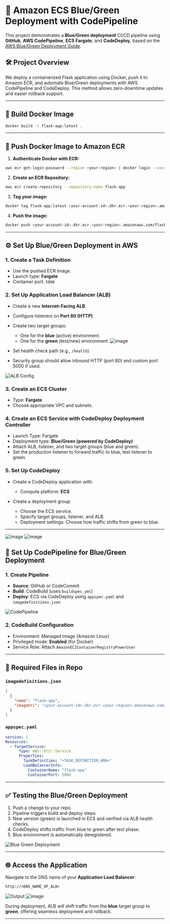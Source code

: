 # 🚀 Amazon ECS Blue/Green Deployment with CodePipeline

This project demonstrates a **Blue/Green deployment** CI/CD pipeline using **GitHub**, **AWS CodePipeline**, **ECS Fargate**, and **CodeDeploy**, based on the [AWS Blue/Green Deployment Guide](https://docs.aws.amazon.com/codepipeline/latest/userguide/ecs-cd-blue-green.html).

## 🛠️ Project Overview

We deploy a containerized Flask application using Docker, push it to Amazon ECR, and automate Blue/Green deployments with AWS CodePipeline and CodeDeploy. This method allows zero-downtime updates and easier rollback support.

---

## 🔨 Build Docker Image

```bash
docker build -t flask-app:latest .
```

---

## 🐋 Push Docker Image to Amazon ECR

1. **Authenticate Docker with ECR:**

```bash
aws ecr get-login-password --region <your-region> | docker login --username AWS --password-stdin <your-account-id>.dkr.ecr.<your-region>.amazonaws.com
```

2. **Create an ECR Repository:**

```bash
aws ecr create-repository --repository-name flask-app
```

3. **Tag your image:**

```bash
docker tag flask-app:latest <your-account-id>.dkr.ecr.<your-region>.amazonaws.com/flask-app:latest
```

4. **Push the image:**

```bash
docker push <your-account-id>.dkr.ecr.<your-region>.amazonaws.com/flask-app:latest
```

---

## ⚙️ Set Up Blue/Green Deployment in AWS

### 1. **Create a Task Definition**

* Use the pushed ECR image.
* Launch type: **Fargate**
* Container port: `5000`

### 2. **Set Up Application Load Balancer (ALB)**

* Create a new **Internet-Facing ALB**.
* Configure listeners on **Port 80 (HTTP)**.
* Create two target groups:

  * One for the **blue** (active) environment.
  * One for the **green** (test/new) environment.
![image](https://github.com/user-attachments/assets/456694dc-7fde-4f1b-8aaf-a95c890a5e52)

* Set health check path (e.g., `/health`).
* Security group should allow inbound HTTP (port 80) and custom port 5000 if used.

![ALB Config](https://github.com/user-attachments/assets/b6949088-8979-4aab-b3ca-100f25bbf9ab)

### 3. **Create an ECS Cluster**

* Type: **Fargate**
* Choose appropriate VPC and subnets.

### 4. **Create an ECS Service with CodeDeploy Deployment Controller**

* Launch Type: Fargate
* Deployment type: **Blue/Green (powered by CodeDeploy)**
* Attach ALB, listener, and two target groups (blue and green).
* Set the production listener to forward traffic to blue, test listener to green.

### 5. **Set Up CodeDeploy**

* Create a CodeDeploy application with:

  * Compute platform: **ECS**
* Create a deployment group:

  * Choose the ECS service.
  * Specify target groups, listener, and ALB.
  * Deployment settings: Choose how traffic shifts from green to blue.

---

![image](https://github.com/user-attachments/assets/c6b1014b-4aa7-44a9-a5db-ed852e4eb89e)
![image](https://github.com/user-attachments/assets/880cd0d6-a34d-42ad-9e4a-9797a28f9c78)

## 🚀 Set Up CodePipeline for Blue/Green Deployment

### 1. **Create Pipeline**

* **Source**: GitHub or CodeCommit
* **Build**: CodeBuild (uses `buildspec.yml`)
* **Deploy**: ECS via CodeDeploy using `appspec.yaml` and `imagedefinitions.json`

![CodePipeline](https://github.com/user-attachments/assets/2ad4537b-819e-4edb-acbb-0196e7ecb000)

### 2. **CodeBuild Configuration**

* Environment: Managed Image (Amazon Linux)
* Privileged mode: **Enabled** (for Docker)
* Service Role: Attach `AmazonEC2ContainerRegistryPowerUser`

---

## 📁 Required Files in Repo

### `imagedefinitions.json`

```json
[
  {
    "name": "flask-app",
    "imageUri": "<your-account-id>.dkr.ecr.<your-region>.amazonaws.com/flask-app:latest"
  }
]
```

### `appspec.yaml`

```yaml
version: 1
Resources:
  - TargetService:
      Type: AWS::ECS::Service
      Properties:
        TaskDefinition: "<TASK_DEFINITION_ARN>"
        LoadBalancerInfo:
          ContainerName: "flask-app"
          ContainerPort: 5000
```

---

## ✅ Testing the Blue/Green Deployment

1. Push a change to your repo.
2. Pipeline triggers build and deploy steps.
3. New version (green) is launched in ECS and verified via ALB health checks.
4. CodeDeploy shifts traffic from blue to green after test phase.
5. Blue environment is automatically deregistered.

![Blue Green Deployment](https://github.com/user-attachments/assets/a402e9a5-99da-4fac-ba0c-29aff4e6ab9f)

---

## 🌐 Access the Application

Navigate to the DNS name of your **Application Load Balancer**:

```txt
http://<DNS_NAME_OF_ALB>
```
![Output](https://github.com/user-attachments/assets/c1330783-f2f2-4f08-a752-7b57888ee272)
![image](https://github.com/user-attachments/assets/12893669-7fda-4a18-ba7a-1191a1072bd9)

During deployment, ALB will shift traffic from the **blue** target group to **green**, offering seamless deployment and rollback.

---
